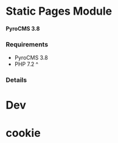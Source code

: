 # Static Pages Module
#### PyroCMS 3.8

### Requirements

- PyroCMS 3.8 
- PHP 7.2 ^

### Details



# Dev



# cookie

    

